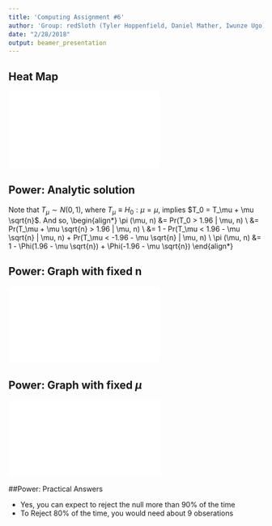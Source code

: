 ```yaml
---
title: 'Computing Assignment #6'
author: 'Group: redSloth (Tyler Hoppenfield, Daniel Mather, Iwunze Ugo)'
date: "2/28/2018"
output: beamer_presentation
---
```






## Heat Map
![](redsloth_184984_2977828_redSloth_ps6_files/figure-beamer/heatmap-1.pdf)<!-- --> 

## Power: Analytic solution
Note that $T_\mu \sim N(0,1)$, where $T_\mu \equiv H_0: \mu = \mu$, implies $T_0 = T_\mu + \mu \sqrt{n}$. And so,
\begin{align*}
\pi (\mu, n) &= Pr(T_0 > 1.96 | \mu, n) \\
&= Pr(T_\mu + \mu \sqrt{n} > 1.96 | \mu, n) \\
&= 1 - Pr(T_\mu < 1.96 - \mu \sqrt{n} | \mu, n) + Pr(T_\mu < -1.96 - \mu \sqrt{n} | \mu, n) \\
\pi (\mu, n) &= 1 - \Phi(1.96 - \mu \sqrt{n}) + \Phi(-1.96 - \mu \sqrt{n})
\end{align*}

## Power: Graph with fixed n
![](redsloth_184984_2977828_redSloth_ps6_files/figure-beamer/power.u-1.pdf)<!-- --> 

## Power: Graph with fixed $\mu$
![](redsloth_184984_2977828_redSloth_ps6_files/figure-beamer/power.n-1.pdf)<!-- --> 

##Power: Practical Answers

* Yes, you can expect to reject the null more than 90% of the time
* To Reject 80% of the time, you would need about 9 obserations
